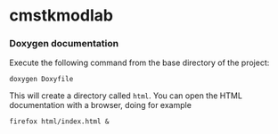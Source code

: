 cmstkmodlab
===========

### Doxygen documentation

Execute the following command from the base directory of the project:
```
doxygen Doxyfile
```
This will create a directory called `html`. You can open the HTML documentation with a browser, doing for example
```
firefox html/index.html &
```
